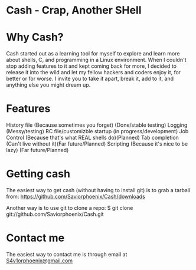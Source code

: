 Cash - Crap, Another SHell
====


Why Cash?
===
Cash started out as a learning tool for myself to explore 
and learn more about shells, C, and programming in a Linux environment. 
When I couldn't stop adding features to it and kept coming back for more,
I decided to release it into the wild and let my fellow hackers and coders 
enjoy it, for better or for worse. I invite you to take it apart, break it, 
add to it, and anything else you might dream up.

Features
===
History file (Because sometimes you forget) (Done/stable testing)
Logging (Messy/testing)
RC file/customizble startup (in progress/development)
Job Control (Because that's what REAL shells do)(Planned)
Tab completion (Can't live without it)(Far future/Planned)
Scripting (Because it's nice to be lazy) (Far future/Planned)
  
Getting cash
===
The easiest way to get cash (without having to install git) is to grab a tarball from:
https://github.com/Saviorphoenix/Cash/downloads

Another way is to use git to clone a repo:
$ git clone git://github.com/Saviorphoenix/Cash.git


Contact me
===
The easiest way to contact me is through email at S4v1orphoenix@gmail.com